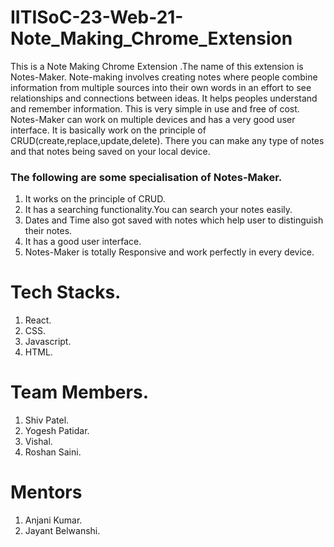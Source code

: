 <h1>IITISoC-23-Web-21-Note_Making_Chrome_Extension</h1>

This is a Note Making Chrome Extension .The name of this extension is Notes-Maker. Note-making involves creating notes where people combine information from multiple sources into their own words in an effort to see relationships and connections between ideas. It helps peoples understand and remember information. This is very simple in use and free of cost.
 Notes-Maker can work on multiple devices and has a very good user interface. It is basically work on the principle of CRUD(create,replace,update,delete).
There you can make any type of notes and that notes being saved on your local device.

<h3>The following are some specialisation of Notes-Maker.</h3>

1)  It works on the principle of CRUD.
2) It has a searching functionality.You can search your notes easily.
3) Dates and Time also got saved with notes which help user to distinguish their notes.
4) It has a good user interface.
5) Notes-Maker is totally Responsive and work perfectly in every device.

<h1>Tech Stacks.</h1>

1) React.
2) CSS.
3) Javascript.
4) HTML.

<h1>Team Members.</h1>

1) Shiv Patel.
2) Yogesh Patidar.
3) Vishal.
4) Roshan Saini.

<h1>Mentors</h1>

1) Anjani Kumar.
2) Jayant Belwanshi.

